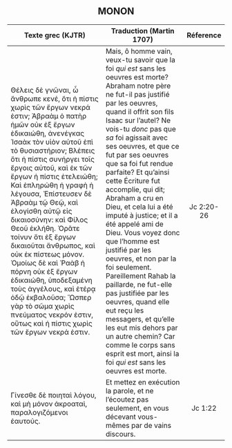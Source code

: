 <h2 align="center">ΜΟΝΟΝ</h2>

|Texte grec (KJTR)|Traduction (Martin 1707)|Réference|
|-----|-----|:---:
 Θέλεις δὲ γνῶναι, ὦ ἄνθρωπε κενέ, ὅτι ἡ πίστις χωρὶς τῶν ἔργων νεκρά ἐστιν; Ἀβραὰμ ὁ πατὴρ ἡμῶν οὐκ ἐξ ἔργων ἐδικαιώθη, ἀνενέγκας Ἰσαὰκ τὸν υἱὸν αὐτοῦ ἐπὶ τὸ θυσιαστήριον; Βλέπεις ὅτι ἡ πίστις συνήργει τοῖς ἔργοις αὐτοῦ, καὶ ἐκ τῶν ἔργων ἡ πίστις ἐτελειώθη; Καὶ ἐπληρώθη ἡ γραφὴ ἡ λέγουσα, Ἐπίστευσεν δὲ Ἀβραὰμ τῷ Θεῷ, καὶ ἐλογίσθη αὐτῷ εἰς δικαιοσύνην: καὶ Φίλος Θεοῦ ἐκλήθη. Ὁρᾶτε τοίνυν ὅτι ἐξ ἔργων δικαιοῦται ἄνθρωπος, καὶ οὐκ ἐκ πίστεως μόνον. Ὁμοίως δὲ καὶ Ῥαὰβ ἡ πόρνη οὐκ ἐξ ἔργων ἐδικαιώθη, ὑποδεξαμένη τοὺς ἀγγέλους, καὶ ἑτέρᾳ ὁδῷ ἐκβαλοῦσα; Ὥσπερ γὰρ τὸ σῶμα χωρὶς πνεύματος νεκρόν ἐστιν, οὕτως καὶ ἡ πίστις χωρὶς τῶν ἔργων νεκρά ἐστιν.|Mais, ô homme vain, veux-tu savoir que la foi _qui est_ sans les oeuvres est morte? Abraham notre père ne fut-il pas justifié par les oeuvres, quand il offrit son fils Isaac sur l’autel? Ne vois-tu _donc_ pas que _sa_ foi agissait avec ses oeuvres, et que ce fut par ses oeuvres que sa foi fut rendue parfaite? Et qu’ainsi cette Écriture fut accomplie, qui dit; Abraham a cru en Dieu, et cela lui a été imputé à justice; et il a été appelé ami de Dieu. Vous voyez donc que l’homme est justifié par les oeuvres, et non par la foi seulement. Pareillement Rahab la paillarde, ne fut-elle pas justifiée par les oeuvres, quand elle eut reçu les messagers, et qu’elle les eut mis dehors par un autre chemin? Car comme le corps sans esprit est mort, ainsi la foi _qui est_ sans les oeuvres est morte. |Jc 2:20-26|
Γίνεσθε δὲ ποιηταὶ λόγου, καὶ μὴ μόνον ἀκροαταὶ, παραλογιζόμενοι ἑαυτούς.|Et mettez en exécution la parole, et ne l’écoutez pas seulement, en vous décevant vous-mêmes par de vains discours.|Jc 1:22|
